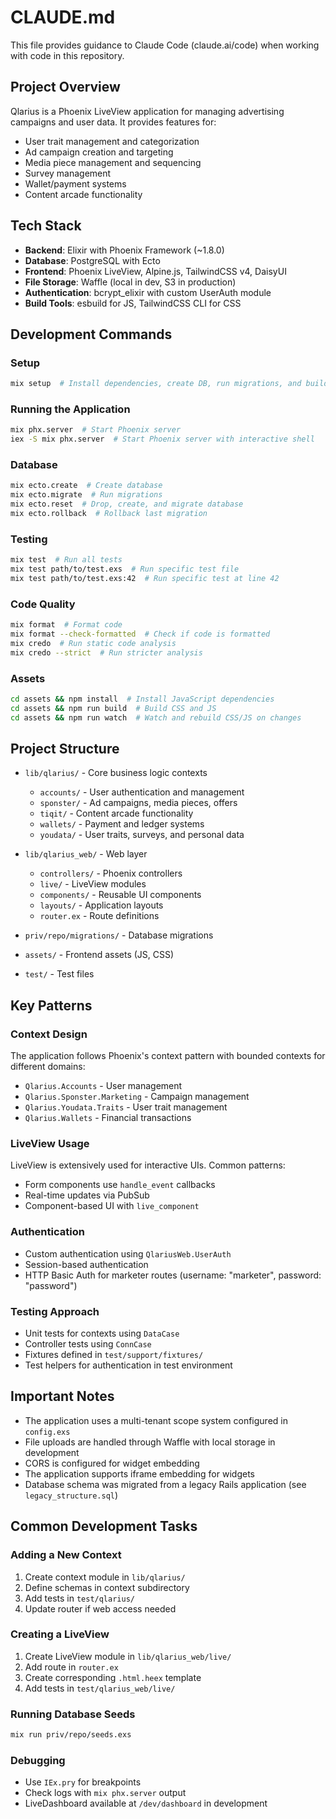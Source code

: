 # CLAUDE.md

This file provides guidance to Claude Code (claude.ai/code) when working with code in this repository.

## Project Overview

Qlarius is a Phoenix LiveView application for managing advertising campaigns and user data. It provides features for:
- User trait management and categorization
- Ad campaign creation and targeting
- Media piece management and sequencing
- Survey management
- Wallet/payment systems
- Content arcade functionality

## Tech Stack

- **Backend**: Elixir with Phoenix Framework (~1.8.0)
- **Database**: PostgreSQL with Ecto
- **Frontend**: Phoenix LiveView, Alpine.js, TailwindCSS v4, DaisyUI
- **File Storage**: Waffle (local in dev, S3 in production)
- **Authentication**: bcrypt_elixir with custom UserAuth module
- **Build Tools**: esbuild for JS, TailwindCSS CLI for CSS

## Development Commands

### Setup
```bash
mix setup  # Install dependencies, create DB, run migrations, and build assets
```

### Running the Application
```bash
mix phx.server  # Start Phoenix server
iex -S mix phx.server  # Start Phoenix server with interactive shell
```

### Database
```bash
mix ecto.create  # Create database
mix ecto.migrate  # Run migrations
mix ecto.reset  # Drop, create, and migrate database
mix ecto.rollback  # Rollback last migration
```

### Testing
```bash
mix test  # Run all tests
mix test path/to/test.exs  # Run specific test file
mix test path/to/test.exs:42  # Run specific test at line 42
```

### Code Quality
```bash
mix format  # Format code
mix format --check-formatted  # Check if code is formatted
mix credo  # Run static code analysis
mix credo --strict  # Run stricter analysis
```

### Assets
```bash
cd assets && npm install  # Install JavaScript dependencies
cd assets && npm run build  # Build CSS and JS
cd assets && npm run watch  # Watch and rebuild CSS/JS on changes
```

## Project Structure

- `lib/qlarius/` - Core business logic contexts
  - `accounts/` - User authentication and management
  - `sponster/` - Ad campaigns, media pieces, offers
  - `tiqit/` - Content arcade functionality
  - `wallets/` - Payment and ledger systems
  - `youdata/` - User traits, surveys, and personal data

- `lib/qlarius_web/` - Web layer
  - `controllers/` - Phoenix controllers
  - `live/` - LiveView modules
  - `components/` - Reusable UI components
  - `layouts/` - Application layouts
  - `router.ex` - Route definitions

- `priv/repo/migrations/` - Database migrations
- `assets/` - Frontend assets (JS, CSS)
- `test/` - Test files

## Key Patterns

### Context Design
The application follows Phoenix's context pattern with bounded contexts for different domains:
- `Qlarius.Accounts` - User management
- `Qlarius.Sponster.Marketing` - Campaign management
- `Qlarius.Youdata.Traits` - User trait management
- `Qlarius.Wallets` - Financial transactions

### LiveView Usage
LiveView is extensively used for interactive UIs. Common patterns:
- Form components use `handle_event` callbacks
- Real-time updates via PubSub
- Component-based UI with `live_component`

### Authentication
- Custom authentication using `QlariusWeb.UserAuth`
- Session-based authentication
- HTTP Basic Auth for marketer routes (username: "marketer", password: "password")

### Testing Approach
- Unit tests for contexts using `DataCase`
- Controller tests using `ConnCase`
- Fixtures defined in `test/support/fixtures/`
- Test helpers for authentication in test environment

## Important Notes

- The application uses a multi-tenant scope system configured in `config.exs`
- File uploads are handled through Waffle with local storage in development
- CORS is configured for widget embedding
- The application supports iframe embedding for widgets
- Database schema was migrated from a legacy Rails application (see `legacy_structure.sql`)

## Common Development Tasks

### Adding a New Context
1. Create context module in `lib/qlarius/`
2. Define schemas in context subdirectory
3. Add tests in `test/qlarius/`
4. Update router if web access needed

### Creating a LiveView
1. Create LiveView module in `lib/qlarius_web/live/`
2. Add route in `router.ex`
3. Create corresponding `.html.heex` template
4. Add tests in `test/qlarius_web/live/`

### Running Database Seeds
```bash
mix run priv/repo/seeds.exs
```

### Debugging
- Use `IEx.pry` for breakpoints
- Check logs with `mix phx.server` output
- LiveDashboard available at `/dev/dashboard` in development